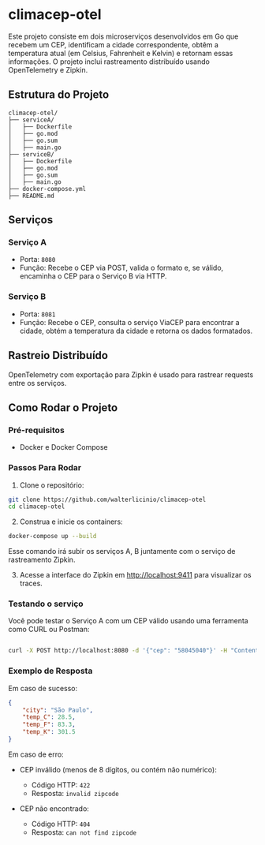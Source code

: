 # climacep-otel

Este projeto consiste em dois microserviços desenvolvidos em Go que recebem um CEP, identificam a cidade correspondente, obtêm a temperatura atual (em Celsius, Fahrenheit e Kelvin) e retornam essas informações. O projeto inclui rastreamento distribuído usando OpenTelemetry e Zipkin.


## Estrutura do Projeto


```plaintext
climacep-otel/
├── serviceA/
│   ├── Dockerfile
│   ├── go.mod
│   ├── go.sum
│   ├── main.go
├── serviceB/
│   ├── Dockerfile
│   ├── go.mod
│   ├── go.sum
│   ├── main.go
├── docker-compose.yml
├── README.md
```


## Serviços

### Serviço A
- Porta: `8080`
- Função: Recebe o CEP via POST, valida o formato e, se válido, encaminha o CEP para o Serviço B via HTTP.


### Serviço B
- Porta: `8081`
- Função: Recebe o CEP, consulta o serviço ViaCEP para encontrar a cidade, obtém a temperatura da cidade e retorna os dados formatados.


## Rastreio Distribuído


OpenTelemetry com exportação para Zipkin é usado para rastrear requests entre os serviços.


## Como Rodar o Projeto

### Pré-requisitos
- Docker e Docker Compose 


### Passos Para Rodar
1. Clone o repositório:

```sh
git clone https://github.com/walterlicinio/climacep-otel
cd climacep-otel
```

2. Construa e inicie os containers:

```sh
docker-compose up --build
```

Esse comando irá subir os serviços A, B juntamente com o serviço de rastreamento Zipkin.


3. Acesse a interface do Zipkin em [http://localhost:9411](http://localhost:9411) para visualizar os traces.



### Testando o serviço



Você pode testar o Serviço A com um CEP válido usando uma ferramenta como CURL ou Postman:



```sh

curl -X POST http://localhost:8080 -d '{"cep": "58045040"}' -H "Content-Type: application/json"

```



### Exemplo de Resposta

Em caso de sucesso:
```json
{
    "city": "São Paulo",
    "temp_C": 28.5,
    "temp_F": 83.3,
    "temp_K": 301.5
}
```


Em caso de erro:
- CEP inválido (menos de 8 dígitos, ou contém não numérico):
  - Código HTTP: `422`
  - Resposta: `invalid zipcode`

- CEP não encontrado:
  - Código HTTP: `404`
  - Resposta: `can not find zipcode`